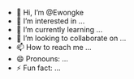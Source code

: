 - 👋 Hi, I’m @Ewongke
- 👀 I’m interested in ...
- 🌱 I’m currently learning ...
- 💞️ I’m looking to collaborate on ...
- 📫 How to reach me ...
- 😄 Pronouns: ...
- ⚡ Fun fact: ...

<!---
Ewongke/Ewongke is a ✨ special ✨ repository because its `README.md` (this file) appears on your GitHub profile.
You can click the Preview link to take a look at your changes.
--preview
->

i am a boy
i will not work today
i dont want to be exploited.
i will like to open a delivery company
we shall do deliveries and car rentals.
